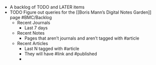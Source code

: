 - A backlog of TODO and LATER items
- TODO Figure out queries for the [[Boris Mann’s Digital Notes Garden]] page #BMC/Backlog
	- Recent Journals
		- Last 7 days
	- Recent Notes
		- Pages that aren’t journals and aren’t tagged with #article
	- Recent Articles
		- Last N tagged with #article
		- They will have #link and #published
		-